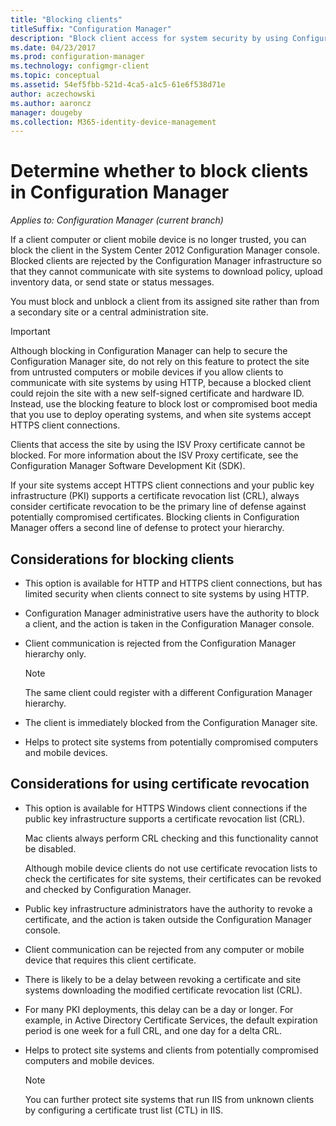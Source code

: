```yaml
---
title: "Blocking clients"
titleSuffix: "Configuration Manager"
description: "Block client access for system security by using Configuration Manager."
ms.date: 04/23/2017
ms.prod: configuration-manager
ms.technology: configmgr-client
ms.topic: conceptual
ms.assetid: 54ef5fbb-521d-4ca5-a1c5-61e6f538d71e
author: aczechowski
ms.author: aaroncz
manager: dougeby
ms.collection: M365-identity-device-management
---
```

# Determine whether to block clients in Configuration Manager

*Applies to: Configuration Manager (current branch)*

If a client computer or client mobile device is no longer trusted, you can block the client in the System Center 2012 Configuration Manager console. Blocked clients are rejected by the Configuration Manager infrastructure so that they cannot communicate with site systems to download policy, upload inventory data, or send state or status messages.  

 You must block and unblock a client from its assigned site rather than from a secondary site or a central administration site.  

> [!IMPORTANT]  
>  Although blocking in Configuration Manager can help to secure the Configuration Manager site, do not rely on this feature to protect the site from untrusted computers or mobile devices if you allow clients to communicate with site systems by using HTTP, because a blocked client could rejoin the site with a new self-signed certificate and hardware ID. Instead, use the blocking feature to block lost or compromised boot media that you use to deploy operating systems, and when site systems accept HTTPS client connections.  

 Clients that access the site by using the ISV Proxy certificate cannot be blocked. For more information about the ISV Proxy certificate, see the Configuration Manager Software Development Kit (SDK).  

 If your site systems accept HTTPS client connections and your public key infrastructure (PKI) supports a certificate revocation list (CRL), always consider certificate revocation to be the primary line of defense against potentially compromised certificates. Blocking clients in Configuration Manager offers a second line of defense to protect your hierarchy.  

##  <a name="BKMK_Block_vs_CRL"></a> Considerations for blocking clients  

-   This option is available for HTTP and HTTPS client connections, but has limited security when clients connect to site systems by using HTTP.  

-   Configuration Manager administrative users have the authority to block a client, and the action is taken in the Configuration Manager console.  

-   Client communication is rejected from the Configuration Manager hierarchy only.  

    > [!NOTE]  
    >  The same client could register with a different Configuration Manager hierarchy.  

-   The client is immediately blocked from the Configuration Manager site.  

-   Helps to protect site systems from potentially compromised computers and mobile devices.  

## Considerations for using certificate revocation  

-   This option is available for HTTPS Windows client connections if the public key infrastructure supports a certificate revocation list (CRL).  

     Mac clients always perform CRL checking and this functionality cannot be disabled.  

     Although mobile device clients do not use certificate revocation lists to check the certificates for site systems, their certificates can be revoked and checked by Configuration Manager.  

-   Public key infrastructure administrators have the authority to revoke a certificate, and the action is taken outside the Configuration Manager console.  

-   Client communication can be rejected from any computer or mobile device that requires this client certificate.  

-   There is likely to be a delay between revoking a certificate and site systems downloading the modified certificate revocation list (CRL).  

-   For many PKI deployments, this delay can be a day or longer. For example, in Active Directory Certificate Services, the default expiration period is one week for a full CRL, and one day for a delta CRL.  

-   Helps to protect site systems and clients from potentially compromised computers and mobile devices.  

    > [!NOTE]  
    >  You can further protect site systems that run IIS from unknown clients by configuring a certificate trust list (CTL) in IIS.  
